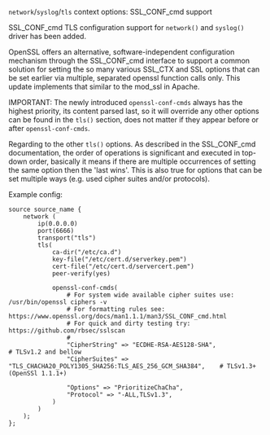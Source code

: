 `network`/`syslog`/`tls` context options: SSL_CONF_cmd support

SSL_CONF_cmd TLS configuration support for `network()` and `syslog()` driver has been added.

OpenSSL offers an alternative, software-independent configuration mechanism through the SSL_CONF_cmd
interface to support a common solution for setting the so many various SSL_CTX and SSL options that
can be set earlier via multiple, separated openssl function calls only.
This update implements that similar to the mod_ssl in Apache.

IMPORTANT:
The newly introduced `openssl-conf-cmds` always has the highest priority, its content parsed last,
so it will override any other options can be found in the `tls()` section, does not matter if they
appear before or after `openssl-conf-cmds`.

Regarding to the other `tls()` options.
As described in the SSL_CONF_cmd documentation, the order of operations is significant and executed in
top-down order, basically it means if there are multiple occurrences of setting the same option then the 'last wins'.
This is also true for options that can be set multiple ways (e.g. used cipher suites and/or protocols).

Example config:
```
source source_name {
    network (
        ip(0.0.0.0)
        port(6666)
        transport("tls")
        tls(
            ca-dir("/etc/ca.d")
            key-file("/etc/cert.d/serverkey.pem")
            cert-file("/etc/cert.d/servercert.pem")
            peer-verify(yes)

            openssl-conf-cmds(
                # For system wide available cipher suites use: /usr/bin/openssl ciphers -v
                # For formatting rules see: https://www.openssl.org/docs/man1.1.1/man3/SSL_CONF_cmd.html
                # For quick and dirty testing try: https://github.com/rbsec/sslscan
                #
                "CipherString" => "ECDHE-RSA-AES128-SHA",                                   # TLSv1.2 and bellow
                "CipherSuites" => "TLS_CHACHA20_POLY1305_SHA256:TLS_AES_256_GCM_SHA384",    # TLSv1.3+ (OpenSSl 1.1.1+)

                "Options" => "PrioritizeChaCha",
                "Protocol" => "-ALL,TLSv1.3",
            )
        )
    );
};



```

